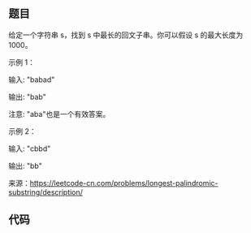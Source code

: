 ## 题目
给定一个字符串 s，找到 s 中最长的回文子串。你可以假设 s 的最大长度为1000。

示例 1：

输入: "babad"

输出: "bab"

注意: "aba"也是一个有效答案。


示例 2：


输入: "cbbd"

输出: "bb"


来源：https://leetcode-cn.com/problems/longest-palindromic-substring/description/

## 代码

~~~go

~~~

